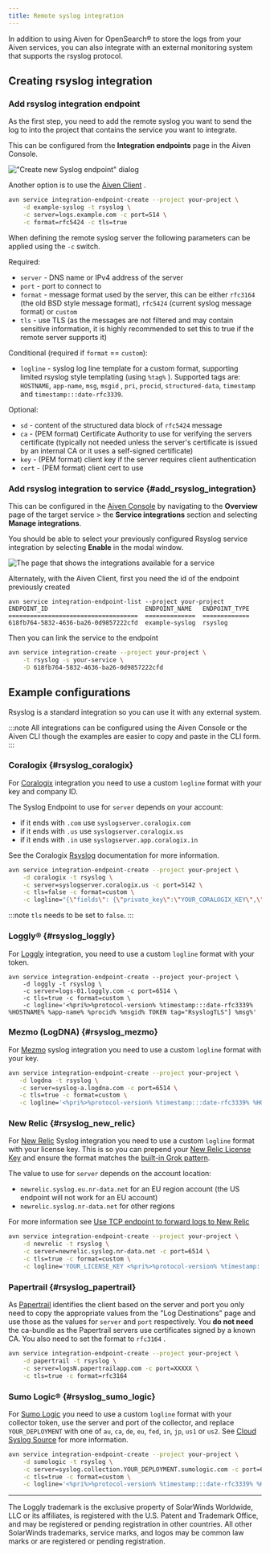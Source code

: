 ```yaml
---
title: Remote syslog integration
---
```


In addition to using Aiven for OpenSearch® to store the logs from your
Aiven services, you can also integrate with an external monitoring
system that supports the rsyslog protocol.

## Creating rsyslog integration

### Add rsyslog integration endpoint

As the first step, you need to add the remote syslog you want to send
the log to into the project that contains the service you want to
integrate.

This can be configured from the **Integration endpoints** page in the
Aiven Console.

![\"Create new Syslog endpoint\" dialog](/images/integrations/remote-syslog-endpoint.png)

Another option is to use the [Aiven
Client](https://github.com/aiven/aiven-client) .

```bash
avn service integration-endpoint-create --project your-project \
    -d example-syslog -t rsyslog \
    -c server=logs.example.com -c port=514 \
    -c format=rfc5424 -c tls=true
```

When defining the remote syslog server the following parameters can be
applied using the `-c` switch.

Required:

-   `server` - DNS name or IPv4 address of the server
-   `port` - port to connect to
-   `format` - message format used by the server, this can be either
    `rfc3164` (the old BSD style message format), `rfc5424` (current
    syslog message format) or `custom`
-   `tls` - use TLS (as the messages are not filtered and may contain
    sensitive information, it is highly recommended to set this to true
    if the remote server supports it)

Conditional (required if `format` == `custom`):

-   `logline` - syslog log line template for a custom format, supporting
    limited rsyslog style templating (using `%tag%` ). Supported tags
    are: `HOSTNAME`, `app-name`, `msg`, `msgid` , `pri`, `procid`,
    `structured-data`, `timestamp` and `timestamp:::date-rfc3339`.

Optional:

-   `sd` - content of the structured data block of `rfc5424` message
-   `ca` - (PEM format) Certificate Authority to use for verifying the
    servers certificate (typically not needed unless the server's
    certificate is issued by an internal CA or it uses a self-signed
    certificate)
-   `key` - (PEM format) client key if the server requires client
    authentication
-   `cert` - (PEM format) client cert to use

### Add rsyslog integration to service {#add_rsyslog_integration}

This can be configured in the [Aiven Console](https://console.aiven.io/)
by navigating to the **Overview** page of the target service \> the
**Service integrations** section and selecting **Manage integrations**.

You should be able to select your previously configured Rsyslog service
integration by selecting **Enable** in the modal window.

![The page that shows the integrations available for a service](/images/integrations/rsyslog-service-integration.png)

Alternately, with the Aiven Client, first you need the id of the
endpoint previously created

```text
avn service integration-endpoint-list --project your-project
ENDPOINT_ID                           ENDPOINT_NAME   ENDPOINT_TYPE
====================================  ==============  =============
618fb764-5832-4636-ba26-0d9857222cfd  example-syslog  rsyslog
```

Then you can link the service to the endpoint

```bash
avn service integration-create --project your-project \
    -t rsyslog -s your-service \
    -D 618fb764-5832-4636-ba26-0d9857222cfd
```

## Example configurations

Rsyslog is a standard integration so you can use it with any external
system.

:::note
All integrations can be configured using the Aiven Console or the Aiven
CLI though the examples are easier to copy and paste in the CLI form.
:::

### Coralogix {#rsyslog_coralogix}

For [Coralogix](https://coralogix.com/) integration you need to use a
custom `logline` format with your key and company ID.

The Syslog Endpoint to use for `server` depends on your account:

-   if it ends with `.com` use `syslogserver.coralogix.com`
-   if it ends with `.us` use `syslogserver.coralogix.us`
-   if it ends with `.in` use `syslogserver.app.coralogix.in`

See the Coralogix [Rsyslog](https://coralogix.com/docs/) documentation
for more information.

```bash
avn service integration-endpoint-create --project your-project \
    -d coralogix -t rsyslog \
    -c server=syslogserver.coralogix.us -c port=5142 \
    -c tls=false -c format=custom \
    -c logline="{\"fields\": {\"private_key\":\"YOUR_CORALOGIX_KEY\",\"company_id\":\"YOUR_COMPANY_ID\",\"app_name\":\"%app-name%\",\"subsystem_name\":\"programname\"},\"message\": {\"message\":\"%msg%\",\"program_name\":\"%programname%\",\"pri_text\":\"%pri%\",\"hostname\":\"%HOSTNAME%\"}}"
```

:::note
`tls` needs to be set to `false`.
:::

### Loggly® {#rsyslog_loggly}

For [Loggly](hthtps://www.loggly.com/) integration, you need to use a
custom `logline` format with your token.

```bas
avn service integration-endpoint-create --project your-project \
    -d loggly -t rsyslog \
    -c server=logs-01.loggly.com -c port=6514 \
    -c tls=true -c format=custom \
    -c logline='<%pri%>%protocol-version% %timestamp:::date-rfc3339% %HOSTNAME% %app-name% %procid% %msgid% TOKEN tag="RsyslogTLS"] %msg%'
```

### Mezmo (LogDNA) {#rsyslog_mezmo}

For [Mezmo](https://www.mezmo.com/) syslog integration you need to use a
custom `logline` format with your key.

```bash
avn service integration-endpoint-create --project your-project \
   -d logdna -t rsyslog \
   -c server=syslog-a.logdna.com -c port=6514 \
   -c tls=true -c format=custom \
   -c logline='<%pri%>%protocol-version% %timestamp:::date-rfc3339% %HOSTNAME% %app-name% %procid% %msgid% [logdna@48950 key="YOUR_KEY_GOES_HERE"] %msg%'
```

### New Relic {#rsyslog_new_relic}

For [New Relic](https://newrelic.com/) Syslog integration you need to
use a custom `logline` format with your license key. This is so you can
prepend your [New Relic License
Key](https://docs.newrelic.com/docs/apis/intro-apis/new-relic-api-keys/#license-key)
and ensure the format matches the [built-in Grok
pattern](https://docs.newrelic.com/docs/logs/ui-data/built-log-parsing-rules/#syslog-rfc5424).

The value to use for `server` depends on the account location:

-   `newrelic.syslog.eu.nr-data.net` for an EU region account (the US
    endpoint will not work for an EU account)
-   `newrelic.syslog.nr-data.net` for other regions

For more information see [Use TCP endpoint to forward logs to New
Relic](https://docs.newrelic.com/docs/logs/log-api/use-tcp-endpoint-forward-logs-new-relic/)

```bash
avn service integration-endpoint-create --project your-project \
    -d newrelic -t rsyslog \
    -c server=newrelic.syslog.nr-data.net -c port=6514 \
    -c tls=true -c format=custom \
    -c logline='YOUR_LICENSE_KEY <%pri%>%protocol-version% %timestamp:::date-rfc3339% %hostname% %app-name% %procid% %msgid% %structured-data% %msg%'
```

### Papertrail {#rsyslog_papertrail}

As [Papertrail](https://www.papertrail.com/) identifies the client based
on the server and port you only need to copy the appropriate values from
the \"Log Destinations\" page and use those as the values for `server`
and `port` respectively. You **do not need** the ca-bundle as the
Papertrail servers use certificates signed by a known CA. You also need
to set the format to `rfc3164` .

```bash
avn service integration-endpoint-create --project your-project \
    -d papertrail -t rsyslog \
    -c server=logsN.papertrailapp.com -c port=XXXXX \
    -c tls=true -c format=rfc3164
```

### Sumo Logic® {#rsyslog_sumo_logic}

For [Sumo Logic](https://www.sumologic.com/) you need to use a custom
`logline` format with your collector token, use the server and port of
the collector, and replace `YOUR_DEPLOYMENT` with one of `au`, `ca`,
`de`, `eu`, `fed`, `in`, `jp`, `us1` or `us2`. See [Cloud Syslog
Source](https://help.sumologic.com/03Send-Data/Sources/02Sources-for-Hosted-Collectors/Cloud-Syslog-Source)
for more information.

```bash
avn service integration-endpoint-create --project your-project \
    -d sumologic -t rsyslog \
    -c server=syslog.collection.YOUR_DEPLOYMENT.sumologic.com -c port=6514 \
    -c tls=true -c format=custom \
    -c logline='<%pri%>%protocol-version% %timestamp:::date-rfc3339% %HOSTNAME% %app-name% %procid% %msgid% YOUR_TOKEN %msg%'
```

------------------------------------------------------------------------

The Loggly trademark is the exclusive property of SolarWinds Worldwide,
LLC or its affiliates, is registered with the U.S. Patent and Trademark
Office, and may be registered or pending registration in other
countries. All other SolarWinds trademarks, service marks, and logos may
be common law marks or are registered or pending registration.
